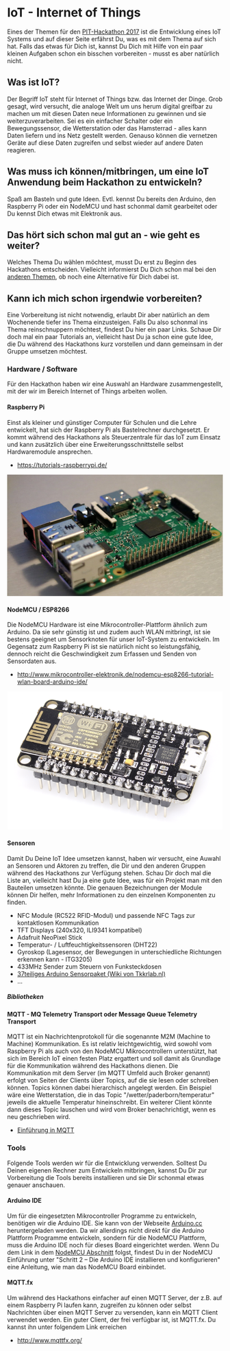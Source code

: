 # IoT - Internet of Things

Eines der Themen für den [PIT-Hackathon 2017](https://github.com/PIT-Hackathon/2017-Infos) ist die Entwicklung eines IoT Systems und auf dieser Seite erfährst Du, was es mit dem Thema auf sich hat. Falls das etwas für Dich ist, kannst Du Dich mit Hilfe von ein paar kleinen Aufgaben schon ein bisschen vorbereiten - musst es aber natürlich nicht.

## Was ist IoT?

Der Begriff IoT steht für Internet of Things bzw. das Internet der Dinge. Grob gesagt, wird versucht, die analoge Welt um uns herum digital greifbar zu machen um mit diesen Daten neue Informationen zu gewinnen und sie weiterzuverarbeiten. Sei es ein einfacher Schalter oder ein Bewegungssensor, die Wetterstation oder das Hamsterrad - alles kann Daten liefern und ins Netz gestellt werden. Genauso können die vernetzen Geräte auf diese Daten zugreifen und selbst wieder auf andere Daten reagieren.

## Was muss ich können/mitbringen, um eine IoT Anwendung beim Hackathon zu entwickeln?

Spaß am Basteln und gute Ideen. Evtl. kennst Du bereits den Arduino, den Raspberry Pi oder ein NodeMCU und hast schonmal damit gearbeitet oder Du kennst Dich etwas mit Elektronik aus.

## Das hört sich schon mal gut an - wie geht es weiter?

Welches Thema Du wählen möchtest, musst Du erst zu Beginn des Hackathons entscheiden. Vielleicht informierst Du Dich schon mal bei den [anderen Themen](https://github.com/PIT-Hackathon/2017-Infos), ob noch eine Alternative für Dich dabei ist.

## Kann ich mich schon irgendwie vorbereiten?

Eine Vorbereitung ist nicht notwendig, erlaubt Dir aber natürlich an dem Wochenende tiefer ins Thema einzusteigen. Falls Du also schonmal ins Thema reinschnuppern möchtest, findest Du hier ein paar Links. Schaue Dir doch mal ein paar Tutorials an, vielleicht hast Du ja schon eine gute Idee, die Du während des Hackathons kurz vorstellen und dann gemeinsam in der Gruppe umsetzen möchtest.

### Hardware / Software

Für den Hackathon haben wir eine Auswahl an Hardware zusammengestellt, mit der wir im Bereich Internet of Things arbeiten wollen.

#### Raspberry Pi

Einst als kleiner und günstiger Computer für Schulen und die Lehre entwickelt, hat sich der Raspberry Pi als Bastelrechner durchgesetzt. Er kommt während des Hackathons als Steuerzentrale für das IoT zum Einsatz und kann zusätzlich über eine Erweiterungsschnittstelle selbst Hardwaremodule ansprechen.

- <https://tutorials-raspberrypi.de/>

![Raspberry Pi 3](images/RaspberryPi.jpg)

#### NodeMCU / ESP8266

Die NodeMCU Hardware ist eine Mikrocontroller-Plattform ähnlich zum Arduino. Da sie sehr günstig ist und zudem auch WLAN mitbringt, ist sie bestens geeignet um Sensorknoten für unser IoT-System zu entwickeln. Im Gegensatz zum Raspberry Pi ist sie natürlich nicht so leistungsfähig, dennoch reicht die Geschwindigkeit zum Erfassen und Senden von Sensordaten aus.

- <http://www.mikrocontroller-elektronik.de/nodemcu-esp8266-tutorial-wlan-board-arduino-ide/>

![NodeMCU ESP8266 Mikrocontroller](images/NodeMCU.png)

#### Sensoren

Damit Du Deine IoT Idee umsetzen kannst, haben wir versucht, eine Auwahl an Sensoren und Aktoren zu treffen, die Dir und den anderen Gruppen während des Hackathons zur Verfügung stehen. Schau Dir doch mal die Liste an, vielleicht hast Du ja eine gute Idee, was für ein Projekt man mit den Bauteilen umsetzen könnte. Die genauen Bezeichnungen der Module können Dir helfen, mehr Informationen zu den einzelnen Komponenten zu finden.

- NFC Module (RC522 RFID-Modul) und passende NFC Tags zur kontaktlosen Kommunikation
- TFT Displays (240x320, ILI9341 kompatibel)
- Adafruit NeoPixel Stick
- Temperatur- / Luftfeuchtigkeitssensoren (DHT22)
- Gyroskop (Lagesensor, der Bewegungen in unterschiedliche Richtungen erkennen kann - ITG3205)
- 433MHz Sender zum Steuern von Funksteckdosen
- [37teiliges Arduino Sensorpaket (Wiki von Tkkrlab.nl)](https://tkkrlab.nl/wiki/Arduino_37_sensors)
- ...

##### Bibliotheken

#### MQTT - MQ Telemetry Transport oder Message Queue Telemetry Transport

MQTT ist ein Nachrichtenprotokoll für die sogenannte M2M (Machine to Machine) Kommunikation. Es ist relativ leichtgewichtig, wird sowohl vom Raspberry Pi als auch von den NodeMCU Mikrocontrollern unterstützt, hat sich im Bereich IoT einen festen Platz ergattert und soll damit als Grundlage für die Kommunikation während des Hackathons dienen.
Die Kommunikation mit dem Server (im MQTT Umfeld auch Broker genannt) erfolgt von Seiten der Clients über Topics, auf die sie lesen oder schreiben können. Topics können dabei hierarchisch angelegt werden. Ein Beispiel wäre eine Wetterstation, die in das Topic "/wetter/paderborn/temperatur" jeweils die aktuelle Temperatur hineinschreibt. Ein weiterer Client könnte dann dieses Topic lauschen und wird vom Broker benachrichtigt, wenn es neu geschrieben wird.

- [Einführung in MQTT](https://www.predic8.de/mqtt.htm)

### Tools

Folgende Tools werden wir für die Entwicklung verwenden. Solltest Du Deinen eigenen Rechner zum Entwickeln mitbringen, kannst Du Dir zur Vorbereitung die Tools bereits installieren und sie Dir schonmal etwas genauer anschauen.

#### Arduino IDE

Um für die eingesetzten Mikrocontroller Programme zu entwickeln, benötigen wir die Arduino IDE. Sie kann von der Webseite [Arduino.cc](http://www.arduino.cc) heruntergeladen werden. Da wir allerdings nicht direkt für die Arduino Plattform Programme entwickeln, sondern für die NodeMCU Plattform, muss die Arduino IDE noch für dieses Board eingerichtet werden. Wenn Du dem Link in dem [NodeMCU Abschnitt](#nodemcu--esp8266) folgst, findest Du in der NodeMCU Einführung unter "Schritt 2 – Die Arduino IDE installieren und konfigurieren" eine Anleitung, wie man das NodeMCU Board einbindet.

#### MQTT.fx

Um während des Hackathons einfacher auf einen MQTT Server, der z.B. auf einem Raspberry Pi laufen kann, zugreifen zu können oder selbst Nachrichten über einen MQTT Server zu versenden, kann ein MQTT Client verwendet werden. Ein guter Client, der frei verfügbar ist, ist MQTT.fx. Du kannst ihn unter folgendem Link erreichen

- <http://www.mqttfx.org/>